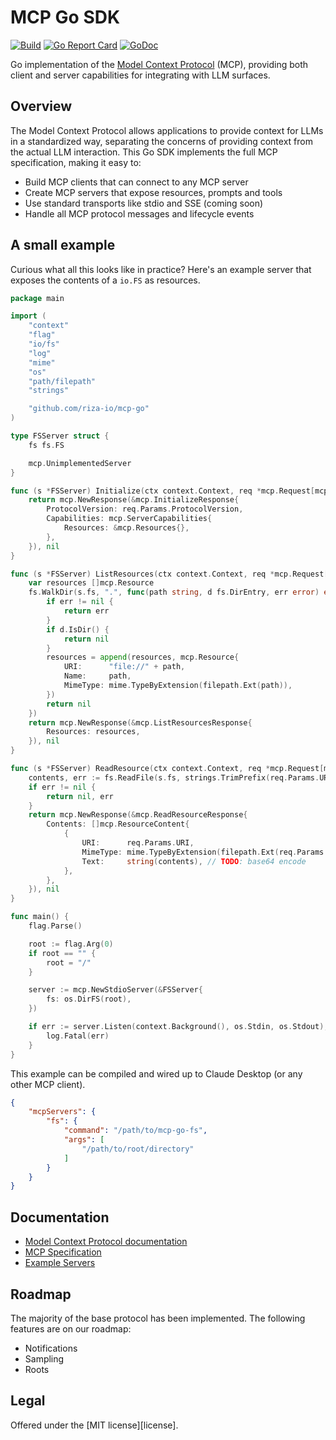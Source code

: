 MCP Go SDK
==========

[![Build](https://github.com/riza-io/mcp-go/actions/workflows/ci.yml/badge.svg?branch=main)](https://github.com/riza-io/mcp-go/actions/workflows/ci.yml)
[![Go Report Card](https://goreportcard.com/badge/github.com/riza-io/mcp-go)](https://goreportcard.com/report/github.com/riza-io/mcp-go)
[![GoDoc](https://pkg.go.dev/badge/github.com/riza-io/mcp-go.svg)](https://pkg.go.dev/github.com/riza-io/mcp-go)


Go implementation of the [Model Context Protocol](https://modelcontextprotocol.io) (MCP), providing both client and server capabilities for integrating with LLM surfaces.

## Overview

The Model Context Protocol allows applications to provide context for LLMs in a standardized way, separating the concerns of providing context from the actual LLM interaction. This Go SDK implements the full MCP specification, making it easy to:

- Build MCP clients that can connect to any MCP server
- Create MCP servers that expose resources, prompts and tools
- Use standard transports like stdio and SSE (coming soon)
- Handle all MCP protocol messages and lifecycle events

## A small example

Curious what all this looks like in practice? Here's an example server that
exposes the contents of a `io.FS` as resources.

```go
package main

import (
	"context"
	"flag"
	"io/fs"
	"log"
	"mime"
	"os"
	"path/filepath"
	"strings"

	"github.com/riza-io/mcp-go"
)

type FSServer struct {
	fs fs.FS

	mcp.UnimplementedServer
}

func (s *FSServer) Initialize(ctx context.Context, req *mcp.Request[mcp.InitializeRequest]) (*mcp.Response[mcp.InitializeResponse], error) {
	return mcp.NewResponse(&mcp.InitializeResponse{
		ProtocolVersion: req.Params.ProtocolVersion,
		Capabilities: mcp.ServerCapabilities{
			Resources: &mcp.Resources{},
		},
	}), nil
}

func (s *FSServer) ListResources(ctx context.Context, req *mcp.Request[mcp.ListResourcesRequest]) (*mcp.Response[mcp.ListResourcesResponse], error) {
	var resources []mcp.Resource
	fs.WalkDir(s.fs, ".", func(path string, d fs.DirEntry, err error) error {
		if err != nil {
			return err
		}
		if d.IsDir() {
			return nil
		}
		resources = append(resources, mcp.Resource{
			URI:      "file://" + path,
			Name:     path,
			MimeType: mime.TypeByExtension(filepath.Ext(path)),
		})
		return nil
	})
	return mcp.NewResponse(&mcp.ListResourcesResponse{
		Resources: resources,
	}), nil
}

func (s *FSServer) ReadResource(ctx context.Context, req *mcp.Request[mcp.ReadResourceRequest]) (*mcp.Response[mcp.ReadResourceResponse], error) {
	contents, err := fs.ReadFile(s.fs, strings.TrimPrefix(req.Params.URI, "file://"))
	if err != nil {
		return nil, err
	}
	return mcp.NewResponse(&mcp.ReadResourceResponse{
		Contents: []mcp.ResourceContent{
			{
				URI:      req.Params.URI,
				MimeType: mime.TypeByExtension(filepath.Ext(req.Params.URI)),
				Text:     string(contents), // TODO: base64 encode
			},
		},
	}), nil
}

func main() {
	flag.Parse()

	root := flag.Arg(0)
	if root == "" {
		root = "/"
	}

	server := mcp.NewStdioServer(&FSServer{
		fs: os.DirFS(root),
	})

	if err := server.Listen(context.Background(), os.Stdin, os.Stdout); err != nil {
		log.Fatal(err)
	}
}
```

This example can be compiled and wired up to Claude Desktop (or any other MCP client).

```json
{
	"mcpServers": {
		"fs": {
			"command": "/path/to/mcp-go-fs",
			"args": [
				"/path/to/root/directory"
			]
		}
	}
}
```

## Documentation

- [Model Context Protocol documentation](https://modelcontextprotocol.io)
- [MCP Specification](https://spec.modelcontextprotocol.io)
- [Example Servers](https://github.com/riza-io/mcp-go/tree/main/examples)

## Roadmap

The majority of the base protocol has been implemented. The following features are on our roadmap:

- Notifications
- Sampling
- Roots

## Legal

Offered under the [MIT license][license].
